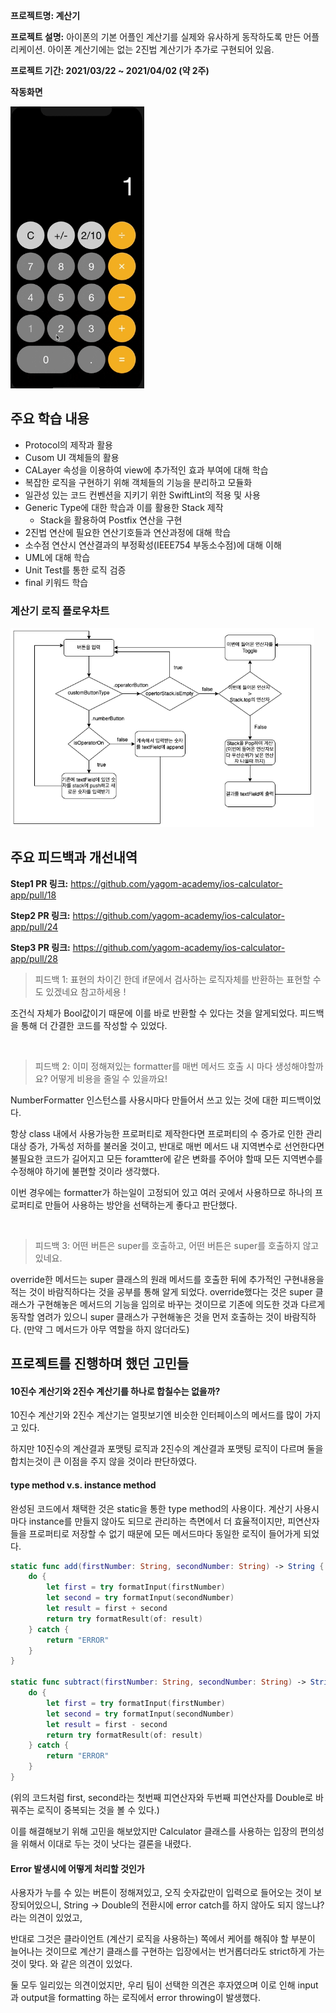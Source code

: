 **프로젝트명: 계산기**

**프로젝트 설명:** 아이폰의 기본 어플인 계산기를 실제와 유사하게 동작하도록 만든 어플리케이션. 아이폰 계산기에는 없는 2진법 계산기가 추가로 구현되어 있음.

**프로젝트 기간: 2021/03/22 ~ 2021/04/02 (약 2주)**



**작동화면**

<img src="https://raw.githubusercontent.com/Neph3779/Blog-Image/forUpload/img/20220921212924.gif" alt="계산기 프로젝트 Step3" style="zoom:67%;" />



## 주요 학습 내용

- Protocol의 제작과 활용
- Cusom UI 객체들의 활용
- CALayer 속성을 이용하여 view에 추가적인 효과 부여에 대해 학습
- 복잡한 로직을 구현하기 위해 객체들의 기능을 분리하고 모듈화
- 일관성 있는 코드 컨벤션을 지키기 위한 SwiftLint의 적용 및 사용
- Generic Type에 대한 학습과 이를 활용한 Stack 제작
  - Stack을 활용하여 Postfix 연산을 구현
- 2진법 연산에 필요한 연산기호들과 연산과정에 대해 학습
- 소수점 연산시 연산결과의 부정확성(IEEE754 부동소수점)에 대해 이해
- UML에 대해 학습
- Unit Test를 통한 로직 검증
- final 키워드 학습



### 계산기 로직 플로우차트

<img src="https://raw.githubusercontent.com/Neph3779/Blog-Image/forUpload/img/20220921212756.png" alt="계산기 프로젝트 로직" style="zoom: 67%;" />



## 주요 피드백과 개선내역

**Step1 PR 링크:** https://github.com/yagom-academy/ios-calculator-app/pull/18

**Step2 PR 링크:** https://github.com/yagom-academy/ios-calculator-app/pull/24

**Step3 PR 링크:** https://github.com/yagom-academy/ios-calculator-app/pull/28



> 피드백 1: 표현의 차이긴 한데 if문에서 검사하는 로직자체를 반환하는 표현할 수도 있겠네요 참고하세용 !

조건식 자체가 Bool값이기 때문에 이를 바로 반환할 수 있다는 것을 알게되었다. 피드백을 통해 더 간결한 코드를 작성할 수 있었다.

<br/> 

> 피드백 2: 이미 정해져있는 formatter를 매번 메서드 호출 시 마다 생성해야할까요? 어떻게 비용을 줄일 수 있을까요!

NumberFormatter 인스턴스를 사용시마다 만들어서 쓰고 있는 것에 대한 피드백이었다.

 항상 class 내에서 사용가능한 프로퍼티로 제작한다면 프로퍼티의 수 증가로 인한 관리대상 증가, 가독성 저하를 불러올 것이고, 반대로 매번 메서드 내 지역변수로 선언한다면 불필요한 코드가 길어지고 모든 foramtter에 같은 변화를 주어야 할때 모든 지역변수를 수정해야 하기에 불편할 것이라 생각했다. 

이번 경우에는 formatter가 하는일이 고정되어 있고 여러 곳에서 사용하므로 하나의 프로퍼티로 만들어 사용하는 방안을 선택하는게 좋다고 판단했다.

<br/> 

> 피드백 3: 어떤 버튼은 super를 호출하고, 어떤 버튼은 super를 호출하지 않고 있네요.

override한 메서드는 super 클래스의 원래 메서드를 호출한 뒤에 추가적인 구현내용을 적는 것이 바람직하다는 것을 공부를 통해 알게 되었다. override했다는 것은 super 클래스가 구현해놓은 메서드의 기능을 임의로 바꾸는 것이므로 기존에 의도한 것과 다르게 동작할 염려가 있으니 super 클래스가 구현해놓은 것을 먼저 호출하는 것이 바람직하다. (만약 그 메서드가 아무 역할을 하지 않더라도)



## 프로젝트를 진행하며 했던 고민들

#### 10진수 계산기와 2진수 계산기를 하나로 합칠수는 없을까?

10진수 계산기와 2진수 계산기는 얼핏보기엔 비슷한 인터페이스의 메서드를 많이 가지고 있다.

하지만 10진수의 계산결과 포맷팅 로직과 2진수의 계산결과 포맷팅 로직이 다르며 둘을 합치는것이 큰 이점을 주지 않을 것이라 판단하였다.



#### type method v.s. instance method

완성된 코드에서 채택한 것은 static을 통한 type method의 사용이다. 계산기 사용시마다 instance를 만들지 않아도 되므로 관리하는 측면에서 더 효율적이지만, 피연산자들을 프로퍼티로 저장할 수 없기 때문에 모든 메서드마다 동일한 로직이 들어가게 되었다.

```swift
static func add(firstNumber: String, secondNumber: String) -> String {
    do {
        let first = try formatInput(firstNumber)
        let second = try formatInput(secondNumber)
        let result = first + second
        return try formatResult(of: result)
    } catch {
        return "ERROR"
    }
}
    
static func subtract(firstNumber: String, secondNumber: String) -> String {
    do {
        let first = try formatInput(firstNumber)
        let second = try formatInput(secondNumber)
        let result = first - second
        return try formatResult(of: result)
    } catch {
        return "ERROR"
    }
}
```

(위의 코드처럼 first, second라는 첫번째 피연산자와 두번째 피연산자를 Double로 바꿔주는 로직이 중복되는 것을 볼 수 있다.)

이를 해결해보기 위해 고민을 해보았지만 Calculator 클래스를 사용하는 입장의 편의성을 위해서 이대로 두는 것이 낫다는 결론을 내렸다. 



#### Error 발생시에 어떻게 처리할 것인가

사용자가 누를 수 있는 버튼이 정해져있고, 오직 숫자값만이 입력으로 들어오는 것이 보장되어있으니, String -> Double의 전환시에 error catch를 하지 않아도 되지 않느냐? 라는 의견이 있었고,

반대로 그것은 클라이언트 (계산기 로직을 사용하는) 쪽에서 케어를 해줘야 할 부분이 늘어나는 것이므로 계산기 클래스를 구현하는 입장에서는 번거롭더라도 strict하게 가는 것이 맞다. 와 같은 의견이 있었다.

둘 모두 일리있는 의견이었지만, 우리 팀이 선택한 의견은 후자였으며 이로 인해 input과 output을 formatting 하는 로직에서 error throwing이 발생했다.
